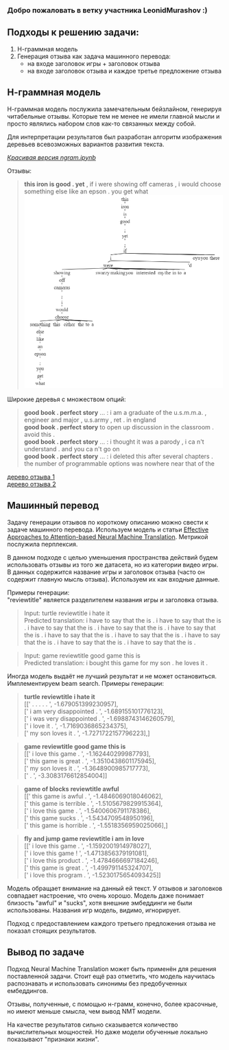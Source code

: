 ### Добро пожаловать в ветку участника LeonidMurashov :)

## Подходы к решению задачи:
1. Н-граммная модель
2. Генерация отзыва как задача машинного перевода:
	* на входе заголовок игры + заголовок отзыва
	* на входе заголовок отзыва и каждое третье предложение отзыва

## Н-граммная модель
Н-граммная модель послужила замечательным бейзлайном, генерируя читабельные отзывы. Которые тем не менее не имели главной мысли и просто являлись набором слов как-то связанных между собой.  

Для интерпретации результатов был разработан алгоритм изображения деревьев всевозможных вариантов развития текста.  

*[Красивая версия ngram.ipynb](ngram-stuff/ngram.pdf)*  

Отзывы:  
>**this iron is good . yet** , if i were showing off cameras , i would choose something else like an epson . you get what  
![отзыв об утюге](ngram-stuff/demo.png)

Широкие деревья с множеством опций:  

>**good book . perfect story** ... : i am a graduate of the u.s.m.m.a. , engineer and major , u.s.army , ret . in england  
>**good book . perfect story** to open up discussion in the classroom . avoid this .   
>**good book . perfect story** ... : i thought it was a parody , i ca n't understand . and you ca n't go on  
>**good book . perfect story** ... : i deleted this after several chapters . the number of programmable options was nowhere near that of the  

[дерево отзыва 1](ngram-stuff/4_gram.svg)  
[дерево отзыва 2](ngram-stuff/4_gram2.svg)  

## Машинный перевод
Задачу генерации отзывов по короткому описанию можно свести к задаче машинного перевода. Используем модель и статьи [Effective Approaches to Attention-based Neural Machine Translation](https://arxiv.org/abs/1508.04025v5). Метрикой послужила перплексия.  

В данном подходе с целью уменьшения пространства действий будем использовать отзывы из того же датасета, но из категории видео игры. В данных содержится название игры и заголовок отзыва (часто он содержит главную мысль отзыва). Используем их как входные данные.  

Примеры генерации:  
"reviewtitle" является разделителем названия игры и заголовка отзыва.  

>Input: <start> turtle reviewtitle i hate it <end>  
>Predicted translation: i have to say that the <unk> is <unk> . i have to say that the <unk> is <unk> . i have to say that the <unk> is <unk> . i have to say that the <unk> is <unk> . i have to say that the <unk> is <unk> . i have to say that the <unk> is <unk> . i have to say that the <unk> is <unk> . i have to say that the <unk> is <unk> . i have to say that the <unk> is <unk> . i have to say that the <unk> is <unk> .    

>Input: <start> game reviewtitle good game this is <end>  
>Predicted translation: i bought this game for my son . he loves it . <end>   

Иногда модель выдаёт не лучший результат и не может остановиться. Имплементируем beam search.
Примеры генерации:  

>**turtle reviewtitle i hate it**  
>[['<start> . . . . . <end>', -1.679051399230957],  
> ['<start> i am very disappointed . <end>', -1.689155101776123],  
> ['<start> i was very disappointed . <end>', -1.6988743146260579],  
> ['<start> i love it . <end>', -1.7169036865234375],  
> ['<start> my son loves it . <end>', -1.7271722157796223],]  

>**game reviewtitle good game this is**  
>[['<start> i love this game . <end>', -1.162440299987793],  
> ['<start> this game is great . <end>', -1.3510438601175945],  
> ['<start> my son loves it . <end>', -1.3648900985717773],  
> ['<start> . <end>', -3.3083176612854004]]  

>**game of blocks reviewtitle awful**  
>[['<start> this game is awful . <end>', -1.4846069018046062],  
> ['<start> this game is terrible . <end>', -1.5105679829915364],  
> ['<start> i love this game . <end>', -1.5400606791178386],  
> ['<start> this game sucks . <end>', -1.5434709548950196],  
> ['<start> this game is horrible . <end>', -1.5518356959025066],]  

>**fly and jump game reviewtitle i am in love**  
>[['<start> i love this game . <end>', -1.1592001914978027],  
> ['<start> i love this game ! <end>', -1.4713856379191081],  
> ['<start> i love this product . <end>', -1.4784666697184246],  
> ['<start> this game is great . <end>', -1.499791145324707],  
> ['<start> i love this program . <end>', -1.5230175654093425]]  

Модель обращает внимание на данный ей текст. У отзывов и заголовков совпадает настроение, что очень хорошо. Модель даже понимает близость "awful" и "sucks", хотя внешние эмбеддинги не были использованы. Названия игр модель, видимо, игнорирует.  

Подход с предоставлением каждого третьего предложения отзыва не показал стоящих результатов.  

## Вывод по задаче
Подход Neural Machine Translation может быть применён для решения поставленной задачи. Стоит ещё раз отметить, что модель научилась распознавать и использовать синонимы без предобученных ембеддингов.  

Отзывы, полученные, с помощью н-грамм, конечно, более красочные, но имеют меньше смысла, чем вывод NMT модели.   

На качестве результатов сильно сказывается количество вычислительных мощностей. Но даже модели обученные локально показывают "признаки жизни". 